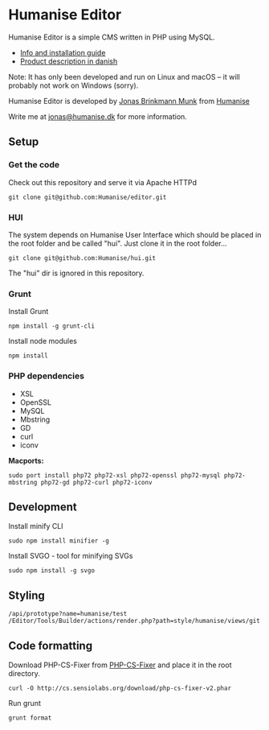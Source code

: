 # Humanise Editor #


Humanise Editor is a simple CMS written in PHP using MySQL.

* [Info and installation guide](http://www.humanise.dk/en/opensource/onlinepublisher/)
* [Product description in danish](http://www.humanise.dk/produkter/onlinepublisher/)

Note: It has only been developed and run on Linux and macOS – it will probably not work on Windows (sorry).

Humanise Editor is developed by [Jonas Brinkmann Munk](http://www.jonasmunk.com/) from [Humanise](http://www.humanise.dk/)

Write me at jonas@humanise.dk for more information.

## Setup

### Get the code

Check out this repository and serve it via Apache HTTPd

	git clone git@github.com:Humanise/editor.git

### HUI
The system depends on Humanise User Interface which should be placed in the root folder and be called "hui". Just clone it in the root folder...

    git clone git@github.com:Humanise/hui.git

The "hui" dir is ignored in this repository.

### Grunt

Install Grunt

	npm install -g grunt-cli

Install node modules

	npm install

### PHP dependencies

* XSL
* OpenSSL
* MySQL
* Mbstring
* GD
* curl
* iconv

**Macports:**

```
sudo port install php72 php72-xsl php72-openssl php72-mysql php72-mbstring php72-gd php72-curl php72-iconv
```


## Development

Install minify CLI

	sudo npm install minifier -g

Install SVGO - tool for minifying SVGs

	sudo npm install -g svgo

## Styling

	/api/prototype?name=humanise/test
	/Editor/Tools/Builder/actions/render.php?path=style/humanise/views/git

## Code formatting

Download PHP-CS-Fixer from [PHP-CS-Fixer](https://github.com/FriendsOfPHP/PHP-CS-Fixer) and place it in the root directory.

	curl -O http://cs.sensiolabs.org/download/php-cs-fixer-v2.phar

Run grunt

	grunt format